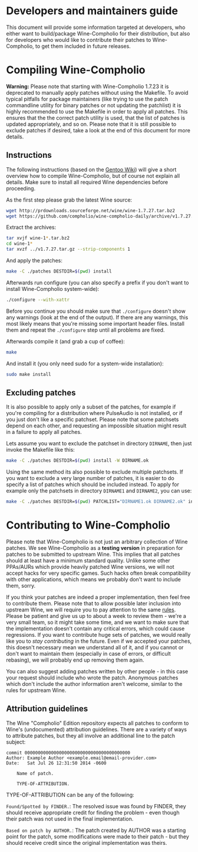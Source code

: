 Developers and maintainers guide
================================

This document will provide some information targeted at developers, who
either want to build/package Wine-Compholio for their distribution, but also
for developers who would like to contribute their patches to Wine-Compholio,
to get them included in future releases.



Compiling Wine-Compholio
========================

**Warning:** Please note that starting with Wine-Compholio 1.7.23 it is
deprecated to manually apply patches without using the Makefile. To avoid
typical pitfalls for package maintainers (like trying to use the patch
commandline utility for binary patches or not updating the patchlist) it is
highly recommended to use the Makefile in order to apply all patches. This
ensures that the the correct patch utility is used, that the list of patches
is updated appropriately, and so on. Please note that it is still possible
to exclude patches if desired, take a look at the end of this document for
more details.

Instructions
------------

The following instructions (based on the [Gentoo
Wiki](https://wiki.gentoo.org/wiki/Netflix/Pipelight#Compiling_manually))
will give a short overview how to compile Wine-Compholio, but of course not
explain all details. Make sure to install all required Wine dependencies
before proceeding.

As the first step please grab the latest Wine source:
```bash
wget http://prdownloads.sourceforge.net/wine/wine-1.7.27.tar.bz2
wget https://github.com/compholio/wine-compholio-daily/archive/v1.7.27.tar.gz
```

Extract the archives:
```bash
tar xvjf wine-1*.tar.bz2
cd wine-1*
tar xvzf ../v1.7.27.tar.gz --strip-components 1
```

And apply the patches:
```bash
make -C ./patches DESTDIR=$(pwd) install
```

Afterwards run configure (you can also specify a prefix if you don't want to install
Wine-Compholio system-wide):
```bash
./configure --with-xattr
```

Before you continue you should make sure that `./configure` doesn't show any
warnings (look at the end of the output). If there are any warnings, this
most likely means that you're missing some important header files. Install
them and repeat the `./configure` step until all problems are fixed.

Afterwards compile it (and grab a cup of coffee):
```bash
make
```

And install it (you only need sudo for a system-wide installation):
```bash
sudo make install
```

Excluding patches
-----------------

It is also possible to apply only a subset of the patches, for example if
you're compiling for a distribution where PulseAudio is not installed, or
if you just don't like a specific patchset. Please note that some patchsets
depend on each other, and requesting an impossible situation might result
in a failure to apply all patches.

Lets assume you want to exclude the patchset in directory `DIRNAME`, then
just invoke the Makefile like this:
```bash
make -C ./patches DESTDIR=$(pwd) install -W DIRNAME.ok
```

Using the same method its also possible to exclude multiple patchsets. If you
want to exclude a very large number of patches, it is easier to do specify
a list of patches which should be included instead. To apply for example
only the patchsets in directory `DIRNAME1` and `DIRNAME2`, you can use:
```bash
make -C ./patches DESTDIR=$(pwd) PATCHLIST="DIRNAME1.ok DIRNAME2.ok" install
```


Contributing to Wine-Compholio
==============================

Please note that Wine-Compholio is not just an arbitrary collection of Wine
patches. We see Wine-Compholio as a **testing version** in preparation for
patches to be submitted to upstream Wine. This implies that all patches should
at least have a minimum standard quality. Unlike some other PPAs/AURs which
provide heavily patched Wine versions, we will not accept hacks for very
specific games. Such hacks often break compatibility with other applications,
which means we probably don't want to include them, sorry.

If you think your patches are indeed a proper implementation, then feel free
to contribute them.  Please note that to allow possible later inclusion
into upstream Wine, we will require you to pay attention to the same
[rules](http://wiki.winehq.org/SubmittingPatches). Please be patient and
give us up to about a week to review them - we're a very small team, so
it might take some time, and we want to make sure that the implementation
doesn't contain any critical errors, which could cause regressions. If you
want to contribute huge sets of patches, we would really like you to *stay
contributing* in the future. Even if we accepted your patches, this doesn't
necessary mean we understand all of it, and if you cannot or don't want
to maintain them (especially in case of errors, or difficult rebasing),
we will probably end up removing them again.

You can also suggest adding patches written by other people - in this case
your request should include who wrote the patch. Anonymous patches which
don't include the author information aren't welcome, similar to the rules
for upstream Wine.


Attribution guidelines
----------------------

The Wine "Compholio" Edition repository expects all patches to conform to
Wine's (undocumented) attribution guidelines. There are a variety of ways
to attribute patches, but they all involve an additional line to the patch
subject:

```
commit 0000000000000000000000000000000000000000
Author: Example Author <example.email@email-provider.com>
Date:   Sat Jul 26 12:31:50 2014 -0600

    Name of patch.
    
    TYPE-OF-ATTRIBUTION.
```

TYPE-OF-ATTRIBUTION can be any of the following:

`Found/Spotted by FINDER.`: The resolved issue was found by FINDER, they
should receive appropriate credit for finding the problem - even though
their patch was not used in the final implementation.

`Based on patch by AUTHOR.`: The patch created by AUTHOR was a starting point
for the patch, some modifications were made to their patch - but they should
receive credit since the original implementation was theirs.